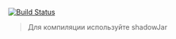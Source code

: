 [![Build Status](http://ci.scarday.ru/job/Hub/badge/icon)](http://ci.scarday.ru/job/Hub/) 

> Для компиляции используйте shadowJar
